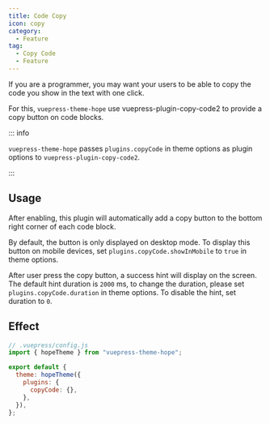 ```yaml
---
title: Code Copy
icon: copy
category:
  - Feature
tag:
  - Copy Code
  - Feature
---
```


If you are a programmer, you may want your users to be able to copy the code you show in the text with one click.

For this, `vuepress-theme-hope` use <ProjectLink name="copy-code2">vuepress-plugin-copy-code2</ProjectLink> to provide a copy button on code blocks.

::: info

`vuepress-theme-hope` passes `plugins.copyCode` in theme options as plugin options to `vuepress-plugin-copy-code2`.

:::

<!-- more -->

## Usage

After enabling, this plugin will automatically add a copy button to the bottom right corner of each code block.

By default, the button is only displayed on desktop mode. To display this button on mobile devices, set `plugins.copyCode.showInMobile` to `true` in theme options.

After user press the copy button, a success hint will display on the screen. The default hint duration is `2000` ms, to change the duration, please set `plugins.copyCode.duration` in theme options. To disable the hint, set duration to `0`.

## Effect

```js
// .vuepress/config.js
import { hopeTheme } from "vuepress-theme-hope";

export default {
  theme: hopeTheme({
    plugins: {
      copyCode: {},
    },
  }),
};
```
